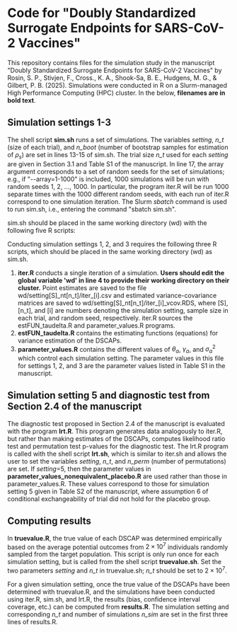 # Code for "Doubly Standardized Surrogate Endpoints for SARS-CoV-2 Vaccines" 

This repository contains files for the simulation study in the manuscript "Doubly Standardized Surrogate Endpoints for SARS-CoV-2 Vaccines" by Rosin, S. P., Stivjen, F., Cross., K. A., Shook-Sa, B. E., Hudgens, M. G., & Gilbert, P. B. (2025). Simulations were conducted in R on a Slurm-managed High Performance Computing (HPC) cluster. In the below, **filenames are in bold text**. 

## Simulation settings 1-3

The shell script **sim<nolink>.sh** runs a set of simulations. The variables *setting*, *n\_t* (size of each trial), and *n\_boot* (number of bootstrap samples for estimation of $\rho_s$) are set in lines 13-15 of sim<nolink>.sh. The trial size *n\_t* used for each *setting* are given in Section 3.1 and Table S1 of the manuscript. In line 17, the array argument corresponds to a set of random seeds for the set of simulations; e.g., if "--array=1-1000" is included, 1000 simulations will be run with random seeds 1, 2, ..., 1000. In particular, the program iter.R will be run 1000 separate times with the 1000 different random seeds, with each run of iter.R correspond to one simulation iteration. The Slurm *sbatch* command is used to run sim<nolink>.sh, i.e., entering the command "sbatch sim<nolink>.sh". 

sim<nolink>.sh should be placed in the same working directory (wd) with the following five R scripts:

Conducting simulation settings 1, 2, and 3 requires the following three R scripts, which should be placed in the same working directory (wd) as sim<nolink>.sh. 
1. **iter.R** conducts a single iteration of a simulation.  **Users should edit the global variable 'wd' in line 4 to provide their working directory on their cluster.** Point estimates are saved to the file wd/setting[S]\_nt[n\_t]/iter\_[i].csv and estimated variance-covariance matrices are saved to wd/setting[S]\_nt[n\_t]/iter\_[i]_vcov.RDS, where [S], [n\_t], and [i] are numbers denoting the simulation setting, sample size in each trial, and random seed, respectively. iter.R sources the estFUN\_taudelta.R and parameter\_values.R programs.  
2. **estFUN\_taudelta.R** contains the estimating functions (equations) for variance estimation of the DSCAPs. 
3. **parameter\_values.R** contains the different values of $\theta_a$, $\gamma_a$, and $\sigma_a^2$ which control each simulation setting. The parameter values in this file for settings 1, 2, and 3 are the parameter values listed in Table S1 in the manuscript.

## Simulation setting 5 and diagnostic test from Section 2.4 of the manuscript

The diagnostic test proposed in Section 2.4 of the manuscript is evaluated with the program **lrt.R**. This program generates data analogously to iter.R, but rather than making estimates of the DSCAPs, computes likelihood ratio test and permutation test p-values for the diagnostic test. The lrt.R program is called with the shell script **lrt<nolink>.sh**, which is similar to iter.sh and allows the user to set the variables *setting*, *n_t*, and *n_perm* (number of permutations) are set. If *setting*=5, then the parameter values in **parameter_values_nonequivalent_placebo.R** are used rather than those in parameter_values.R. These values correspond to those for simulation setting 5 given in Table S2 of the manuscript, where assumption 6 of conditional exchangeability of trial did not hold for the placebo group.

## Computing results

In **truevalue.R**, the true value of each DSCAP was determined empirically based on the average potential outcomes from $2 \times 10^7$ individuals randomly sampled from the target population. This script is only run once for each simulation setting, but is called from the shell script **truevalue<nolink>.sh**. Set the two parameters *setting* and *n_t* in truevalue<nolink>.sh; *n_t* should be set to $2 \times 10^7$. 

For a given simulation setting, once the true value of the DSCAPs have been determined with truevalue.R, and the simulations have been conducted using iter.R, sim<nolink>.sh, and lrt.R, the results  (bias, confidence interval coverage, etc.) can be computed from **results.R**. The simulation setting and corresponding *n_t* and number of simulations *n_sim* are set in the first three lines of results.R. 

